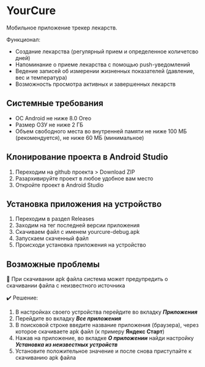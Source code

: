 # YourCure
Мобильное приложение трекер лекарств.

Функционал:
- Создание лекарства (регулярный прием и определенное количетсво дней)
- Напоминание о приеме лекарства с помощью push-уведомлений
- Ведение записей об измерении жизненных показателей (давление, вес и температура)
- Возможность просмотра активных и завершенных лекарств

## Системные требования

- ОС Android не ниже 8.0 Oreo
- Размер ОЗУ не ниже 2 ГБ
- Объем свободного места во внутренней памяти не ниже 100 МБ (рекомендуется), не ниже 60 МБ (минимальное)

## Клонирование проекта в Android Studio
1. Переходим на github проекта > Download ZIP
2. Разархивируйте проект в любое удобное вам место
3. Откройте проект в Android Studio

## Установка приложения на устройство
1. Переходим в раздел Releases
2. Заходим на тег последней версии приложения
3. Скачиваем файл с именем yourcure-debug.apk
4. Запускаем скаченный файл
5. Происходи установка приложения на устройство

## Возможные проблемы

💢 При скачивании apk файла система может предупредить о скачивании файла с неизвестного источника

✔️ Решение:
1. В настройках своего устройства перейдите во вкладку __*Приложения*__
2. Перейдите во вкладку __*Все приложения*__
3. В поисковой строке введите название приложения (браузера), через которое скачиваете apk файл (к примеру __Яндекс Старт__)
4. Нажав на приложение, во вкладке __*О приложении*__ найди настройку __*Установка из неизвестных устройств*__
5. Установите положительное значение и после снова приступайте к скачиванию apk файла

